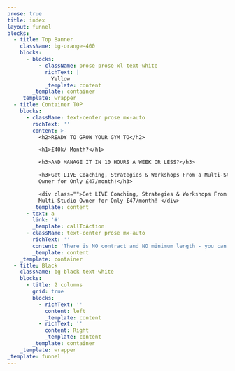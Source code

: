 ```yaml
---
prose: true
title: index
layout: funnel
blocks:
  - title: Top Banner
    className: bg-orange-400
    blocks:
      - blocks:
          - className: prose prose-xl text-white
            richText: |
              Yellow
            _template: content
        _template: container
    _template: wrapper
  - title: Container TOP
    blocks:
      - className: text-center prose mx-auto
        richText: ''
        content: >-
          <h2>READY TO GROW YOUR GYM TO</h2>

          <h1>£40k/ Month?</h1>

          <h3>AND MANAGE IT IN 10 HOURS A WEEK OR LESS?</h3>

          <h3>Get LIVE Coaching, Strategies & Workshops From a Multi-Studio
          Owner for Only £47/month!</h3>

          <div class="">Get LIVE Coaching, Strategies & Workshops From a
          Multi-Studio Owner for Only £47/month! </div>
        _template: content
      - text: a
        link: '#'
        _template: callToAction
      - className: text-center prose mx-auto
        richText: ''
        content: 'There is NO contract and NO minimum length - you can cancel ANYTIME '
        _template: content
    _template: container
  - title: Black
    className: bg-black text-white
    blocks:
      - title: 2 columns
        grid: true
        blocks:
          - richText: ''
            content: left
            _template: content
          - richText: ''
            content: Right
            _template: content
        _template: container
    _template: wrapper
_template: funnel
---
```


